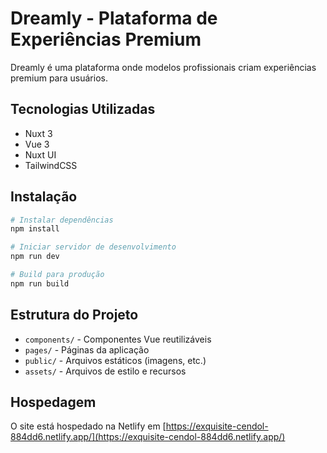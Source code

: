 # Dreamly - Plataforma de Experiências Premium

Dreamly é uma plataforma onde modelos profissionais criam experiências premium para usuários.

## Tecnologias Utilizadas

- Nuxt 3
- Vue 3
- Nuxt UI
- TailwindCSS

## Instalação

```bash
# Instalar dependências
npm install

# Iniciar servidor de desenvolvimento
npm run dev

# Build para produção
npm run build
```

## Estrutura do Projeto

- `components/` - Componentes Vue reutilizáveis
- `pages/` - Páginas da aplicação
- `public/` - Arquivos estáticos (imagens, etc.)
- `assets/` - Arquivos de estilo e recursos

## Hospedagem

O site está hospedado na Netlify em [https://exquisite-cendol-884dd6.netlify.app/](https://exquisite-cendol-884dd6.netlify.app/) 